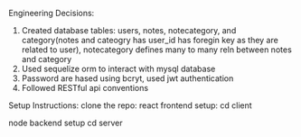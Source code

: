 Engineering Decisions:
1) Created database tables: users, notes, notecategory, and category(notes and cateogry has user_id has foregin key as they are related to user), notecategory defines many to many reln between notes and category
2) Used sequelize orm to interact with mysql database
3) Password are hased using bcryt, used jwt authentication
4) Followed RESTful api conventions

Setup Instructions:
clone the repo:
react frontend setup:
cd client

node backend setup
cd server

